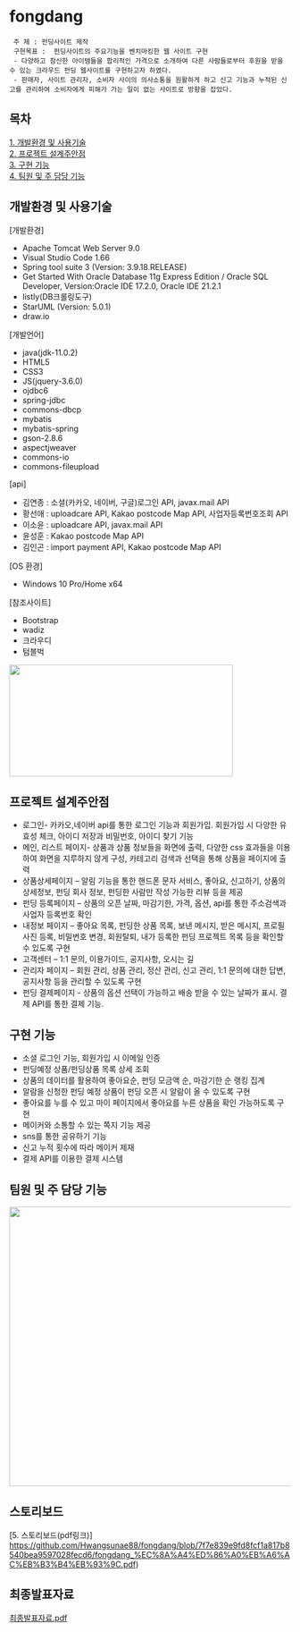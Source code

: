 # fongdang

```
 주 제 : 펀딩사이트 제작
 구현목표 :  펀딩사이트의 주요기능을 벤치마킹한 웹 사이트 구현
 - 다양하고 참신한 아이템들을 합리적인 가격으로 소개하여 다른 사람들로부터 후원을 받을 수 있는 크라우드 펀딩 웹사이트를 구현하고자 하였다.
 - 판매자, 사이트 관리자, 소비자 사이의 의사소통을 원활하게 하고 신고 기능과 누적된 신고를 관리하여 소비자에게 피해가 가는 일이 없는 사이트로 방향을 잡았다.

```

## 목차
[1. 개발환경 및 사용기술](#개발환경-및-사용기술)  
[2. 프로젝트 설계주안점](#프로젝트-설계주안점)  
[3. 구현 기능](#구현-기능)  
[4. 팀원 및 주 담당 기능](#팀원-및-주-담당-기능)
<br>



## 개발환경 및 사용기술
[개발환경]
- Apache Tomcat Web Server 9.0
- Visual Studio Code 1.66
- Spring tool suite 3 (Version: 3.9.18.RELEASE)
- Get Started With Oracle Database 11g Express Edition / Oracle SQL Developer, Version:Oracle IDE 17.2.0, Oracle IDE 21.2.1 
- listly(DB크롤링도구)
- StarUML (Version: 5.0.1)
- draw.io

[개발언어]
- java(jdk-11.0.2)
- HTML5
- CSS3
- JS(jquery-3.6.0)
- ojdbc6
- spring-jdbc
- commons-dbcp
- mybatis
- mybatis-spring
- gson-2.8.6
- aspectjweaver
- commons-io
- commons-fileupload 

[api]
- 김연종 : 소셜(카카오, 네이버, 구글)로그인 API, javax.mail API
- 황선애 :  uploadcare API, Kakao postcode Map API, 사업자등록번호조회 API
- 이소윤 : uploadcare API, javax.mail API
- 윤성훈 : Kakao postcode Map API
- 김인곤 : import payment API, Kakao postcode Map API

[OS 환경]
- Windows 10 Pro/Home x64

[참조사이트]
- Bootstrap
- wadiz
- 크라우디
- 텀블벅

<p>
<img src="https://user-images.githubusercontent.com/98323305/194753386-a7ab8c89-1351-4f42-b6f1-767cf00ed570.jpg" width="400" height="200"/>
</p>



## 프로젝트 설계주안점

+ 로그인- 카카오,네이버 api를 통한 로그인 기능과 회원가입. 회원가입 시 다양한 유효성 체크, 아이디 저장과 비밀번호, 아이디 찾기 기능
+ 메인, 리스트 페이지- 상품과 상품 정보들을 화면에 출력, 다양한 css 효과들을 이용하여 화면을 지루하지 않게 구성, 카테고리 검색과 선택을 통해 상품을 페이지에 출력
+ 상품상세페이지 – 알림 기능을 통한 핸드폰 문자 서비스, 좋아요, 신고하기, 상품의 상세정보, 펀딩 회사 정보, 펀딩한 사람만 작성 가능한 리뷰 등을 제공
+ 펀딩 등록페이지 – 상품의 오픈 날짜, 마감기한, 가격, 옵션, api를 통한 주소검색과 사업자 등록번호 확인
+ 내정보 페이지 – 좋아요 목록, 펀딩한 상품 목록, 보낸 메시지, 받은 메시지, 프로필 사진 등록, 비밀번호 변경, 회원탈퇴, 내가 등록한 펀딩 프로젝트 목록 등을 확인할 수 있도록 구현
+ 고객센터 – 1:1 문의, 이용가이드, 공지사항, 오시는 길
+ 관리자 페이지 – 회원 관리, 상품 관리, 정산 관리, 신고 관리, 1:1 문의에 대한 답변, 공지사항 등을 관리할 수 있도록 구현  
+ 펀딩 결제페이지 - 상품의 옵션 선택이 가능하고 배송 받을 수 있는 날짜가 표시. 결제 API를 통한 결제 기능. 


## 구현 기능
+ 소셜 로그인 기능, 회원가입 시 이메일 인증
+ 펀딩예정 상품/펀딩상품 목록 상세 조회
+ 상품의 데이터를 활용하여 좋아요순, 펀딩 모금액 순, 마감기한 순 랭킹 집계
+ 알람을 신청한 펀딩 예정 상품이 펀딩 오픈 시 알람이 올 수 있도록 구현
+ 좋아요를 누를 수 있고 마이 페이지에서 좋아요를 누른 상품을 확인 가능하도록 구현
+ 메이커와 소통할 수 있는 쪽지 기능 제공
+ sns를 통한 공유하기 기능
+ 신고 누적 횟수에 따라 메이커 제재
+ 결제 API를 이용한 결제 시스템


## 팀원 및 주 담당 기능

<img src="https://user-images.githubusercontent.com/98323305/194754285-db9d9c51-b9a8-4f69-b246-2dcbb8432d13.jpg" width="1000" height="500"/>



## 스토리보드
[5. 스토리보드(pdf링크)]
https://github.com/Hwangsunae88/fongdang/blob/7f7e839e9fd8fcf1a817b8540bea9597028fecd6/fongdang_%EC%8A%A4%ED%86%A0%EB%A6%AC%EB%B3%B4%EB%93%9C.pdf) 

## 최종발표자료
[최종발표자료.pdf](https://github.com/Hwangsunae88/Portfolio/files/9741415/default.pdf)
  
  
